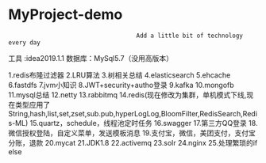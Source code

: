 # MyProject-demo
                                        Add a little bit of technology every day

工具 :idea2019.1.1   数据库：MySql5.7（没用高版本）

1.redis布隆过滤器  2.LRU算法  3.树相关总结  4.elasticsearch  5.ehcache
6.fastdfs  7.jvm小知识  8.JWT+security+autho登录  9.kafka  10.mongofb
11.mysql总结  12.netty  13.rabbitmq  14.redis(现在修改为集群，单机模式下线,现在类型应用了String,hash,list,set,zset,sub.pub,hyperLogLog,BloomFilter,RedisSearch,Redis-ML) 15.quartz，schedule，线程池定时任务
16.swagger  17.第三方QQ登录  18.微信授权登陆，自定义菜单，发送模板消息 
19.支付宝，微信，美团支付，支付宝分账，退款 20.mycat 21.JDK1.8  22.activemq
23.solr 24.nginx 25.处理繁琐的if else
